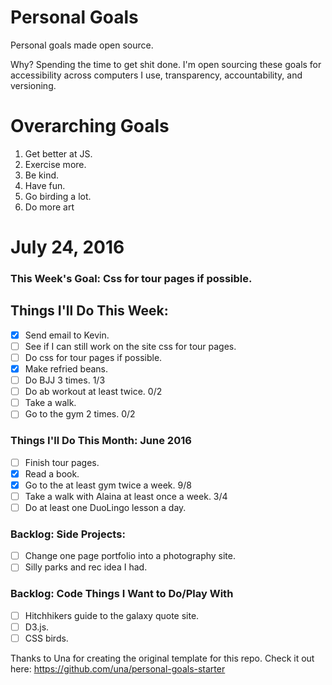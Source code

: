Personal Goals
==============

Personal goals made open source.

Why? Spending the time to get shit done. I'm open sourcing these goals for accessibility across computers I use, transparency, accountability, and versioning.

# Overarching Goals

1. Get better at JS.
2. Exercise more.
3. Be kind.
4. Have fun.
5. Go birding a lot.
6. Do more art

# July 24, 2016

### This Week's Goal: Css for tour pages if possible. 

## Things I'll Do This Week:

- [x] Send email to Kevin.
- [ ] See if I can still work on the site css for tour pages.
- [ ] Do css for tour pages if possible.
- [x] Make refried beans. 
- [ ] Do BJJ 3 times. 1/3
- [ ] Do ab workout at least twice. 0/2
- [ ] Take a walk.
- [ ] Go to the gym 2 times. 0/2

### Things I'll Do This Month: June 2016

- [ ] Finish tour pages.
- [x] Read a book.
- [x] Go to the at least gym twice a week. 9/8
- [ ] Take a walk with Alaina at least once a week. 3/4
- [ ] Do at least one DuoLingo lesson a day.

### Backlog: Side Projects:

- [ ] Change one page portfolio into a photography site.
- [ ] Silly parks and rec idea I had.

### Backlog: Code Things I Want to Do/Play With

- [ ] Hitchhikers guide to the galaxy quote site.
- [ ] D3.js.
- [ ] CSS birds.

Thanks to Una for creating the original template for this repo. Check it out here: https://github.com/una/personal-goals-starter